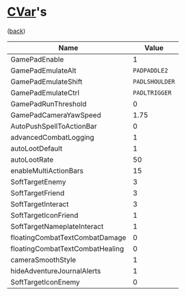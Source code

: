 <!--
    =====================================
    generator=datazen
    version=3.2.0
    hash=79966bcfb4fe42fdd631194a354e4bd0
    =====================================
-->

# [CVar](https://wowpedia.fandom.com/wiki/Console_variables)'s

([back](../README.md))

Name | Value
---- | -----
GamePadEnable | 1
GamePadEmulateAlt | `PADPADDLE2`
GamePadEmulateShift | `PADLSHOULDER`
GamePadEmulateCtrl | `PADLTRIGGER`
GamePadRunThreshold | 0
GamePadCameraYawSpeed | 1.75
AutoPushSpellToActionBar | 0
advancedCombatLogging | 1
autoLootDefault | 1
autoLootRate | 50
enableMultiActionBars | 15
SoftTargetEnemy | 3
SoftTargetFriend | 3
SoftTargetInteract | 3
SoftTargetIconFriend | 1
SoftTargetNameplateInteract | 1
floatingCombatTextCombatDamage | 0
floatingCombatTextCombatHealing | 0
cameraSmoothStyle | 1
hideAdventureJournalAlerts | 1
SoftTargetIconEnemy | 0

